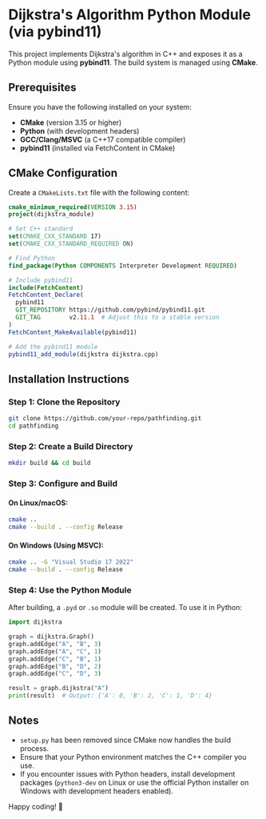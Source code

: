 # Dijkstra's Algorithm Python Module (via pybind11)

This project implements Dijkstra's algorithm in C++ and exposes it as a Python module using **pybind11**. The build system is managed using **CMake**.

## Prerequisites

Ensure you have the following installed on your system:
- **CMake** (version 3.15 or higher)
- **Python** (with development headers)
- **GCC/Clang/MSVC** (a C++17 compatible compiler)
- **pybind11** (installed via FetchContent in CMake)

## CMake Configuration

Create a `CMakeLists.txt` file with the following content:

```cmake
cmake_minimum_required(VERSION 3.15)
project(dijkstra_module)

# Set C++ standard
set(CMAKE_CXX_STANDARD 17)
set(CMAKE_CXX_STANDARD_REQUIRED ON)

# Find Python
find_package(Python COMPONENTS Interpreter Development REQUIRED)

# Include pybind11
include(FetchContent)
FetchContent_Declare(
  pybind11
  GIT_REPOSITORY https://github.com/pybind/pybind11.git
  GIT_TAG        v2.11.1  # Adjust this to a stable version
)
FetchContent_MakeAvailable(pybind11)

# Add the pybind11 module
pybind11_add_module(dijkstra dijkstra.cpp)
```

## Installation Instructions

### Step 1: Clone the Repository
```sh
git clone https://github.com/your-repo/pathfinding.git
cd pathfinding
```

### Step 2: Create a Build Directory
```sh
mkdir build && cd build
```

### Step 3: Configure and Build
#### On Linux/macOS:
```sh
cmake ..
cmake --build . --config Release
```

#### On Windows (Using MSVC):
```sh
cmake .. -G "Visual Studio 17 2022"
cmake --build . --config Release
```

### Step 4: Use the Python Module

After building, a `.pyd` or `.so` module will be created. To use it in Python:

```python
import dijkstra

graph = dijkstra.Graph()
graph.addEdge("A", "B", 3)
graph.addEdge("A", "C", 1)
graph.addEdge("C", "B", 1)
graph.addEdge("B", "D", 2)
graph.addEdge("C", "D", 3)

result = graph.dijkstra("A")
print(result)  # Output: {'A': 0, 'B': 2, 'C': 1, 'D': 4}
```

## Notes
- `setup.py` has been removed since CMake now handles the build process.
- Ensure that your Python environment matches the C++ compiler you use.
- If you encounter issues with Python headers, install development packages (`python3-dev` on Linux or use the official Python installer on Windows with development headers enabled).

Happy coding! 🚀
